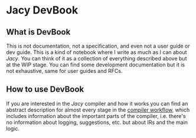 # Jacy DevBook

## What is DevBook

This is not documentation, not a specification, and even not a user guide or dev guide.
This is a kind of notebook where I write as much as I can about _Jacy_. You can think of it as a collection of everything described above but at the WIP stage. You can find some development documentation but it is not exhaustive, same for user guides and RFCs.

## How to use DevBook

If you are interested in the _Jacy_ compiler and how it works you can find an abstract description for almost every stage in the [compiler workflow](compiler-workflow/index.md), which includes information about the important parts of the compiler, i.e. there's no information about logging, suggestions, etc. but about IRs and the main logic.
